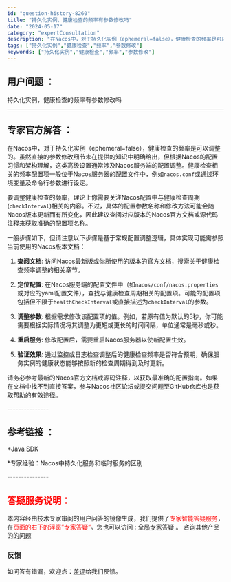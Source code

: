 ```yaml
---
id: "question-history-8260"
title: "持久化实例，健康检查的频率有参数修改吗"
date: "2024-05-17"
category: "expertConsultation"
description: "在Nacos中，对于持久化实例（ephemeral=false），健康检查的频率是可以调整的。虽然直接的参数修改细节未在提供的知识中明确给出，但根据Nacos的配置习惯和架构理解，这类高级设置通常涉及Nacos服务端的配置调整。健康检查相关的频率配置项一般位于Nacos服务器的配置文件中，例如`na"
tags: ["持久化实例","健康检查","频率","参数修改"]
keywords: ["持久化实例","健康检查","频率","参数修改"]
---
```


## 用户问题 ： 
 持久化实例，健康检查的频率有参数修改吗  

---------------
## 专家官方解答 ：

在Nacos中，对于持久化实例（ephemeral=false），健康检查的频率是可以调整的。虽然直接的参数修改细节未在提供的知识中明确给出，但根据Nacos的配置习惯和架构理解，这类高级设置通常涉及Nacos服务端的配置调整。健康检查相关的频率配置项一般位于Nacos服务器的配置文件中，例如`nacos.conf`或通过环境变量及命令行参数进行设定。

要调整健康检查的频率，理论上你需要关注Nacos配置中与健康检查周期(`checkInterval`)相关的内容。不过，具体的配置参数名称和修改方法可能会随Nacos版本更新而有所变化，因此建议查阅对应版本的Nacos官方文档或源代码注释来获取准确的配置项名称。

一般步骤如下，但请注意以下步骤是基于常规配置调整逻辑，具体实现可能需参照当前使用的Nacos版本文档：

1. **查阅文档**: 访问Nacos最新版或你所使用的版本的官方文档，搜索关于健康检查频率调整的相关章节。

2. **定位配置**: 在Nacos服务端的配置文件中（如`nacos/conf/nacos.properties`或对应的yaml配置文件），查找与健康检查周期相关的配置项。可能的配置项包括但不限于`healthCheckInterval`或直接描述为`checkInterval`的参数。

3. **调整参数**: 根据需求修改该配置项的值。例如，若原有值为默认的5秒，你可能需要根据实际情况将其调整为更短或更长的时间间隔，单位通常是毫秒或秒。

4. **重启服务**: 修改配置后，需要重启Nacos服务器以使新配置生效。

5. **验证效果**: 通过监控或日志检查调整后的健康检查频率是否符合预期，确保服务实例的健康状态能够按照新的检查周期得到及时更新。

请务必参考最新的Nacos官方文档或源码注释，以获取最准确的配置指南。如果在文档中找不到直接答案，参与Nacos社区论坛或提交问题至GitHub仓库也是获取帮助的有效途径。


<font color="#949494">---------------</font> 


## 参考链接 ：

*[Java SDK](https://nacos.io/docs/latest/guide/user/sdk)
 
 *专家经验：Nacos中持久化服务和临时服务的区别 


 <font color="#949494">---------------</font> 
 


## <font color="#FF0000">答疑服务说明：</font> 

本内容经由技术专家审阅的用户问答的镜像生成，我们提供了<font color="#FF0000">专家智能答疑服务</font>，在<font color="#FF0000">页面的右下的浮窗”专家答疑“</font>。您也可以访问 : [全局专家答疑](https://answer.opensource.alibaba.com/docs/intro) 。 咨询其他产品的的问题

### 反馈
如问答有错漏，欢迎点：[差评](https://ai.nacos.io/user/feedbackByEnhancerGradePOJOID?enhancerGradePOJOId=13609)给我们反馈。
